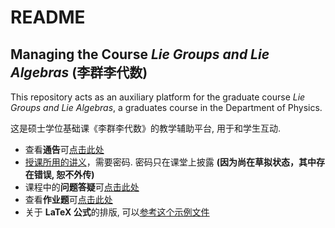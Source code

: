 # README
## Managing the Course *Lie Groups and Lie Algebras* (李群李代数)

This repository acts as an auxiliary platform for the graduate course *Lie Groups and Lie Algebras*,
a graduates course in the Department of Physics.

这是硕士学位基础课《李群李代数》的教学辅助平台, 用于和学生互动.

- 查看**通告**可[点击此处](announcement.md)
- [授课所用的讲义](Lie_grp_alg.zip)，需要密码.  密码只在课堂上披露 **(因为尚在草拟状态，其中存在错误, 恕不外传)**
- 课程中的**问题答疑**可[点击此处](questions.md)
- 查看**作业题**可[点击此处](exercises.md)
- 关于 **LaTeX 公式**的排版, 可以[参考这个示例文件](https://github.com/Zhoub-BNU/math_phys/blob/master/LaTeX-examples.md)
